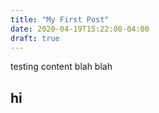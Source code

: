 ```yaml
---
title: "My First Post"
date: 2020-04-19T15:22:08-04:00
draft: true
---
```


testing content blah blah 


## hi
